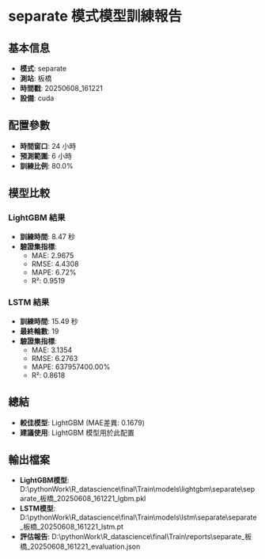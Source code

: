 
# separate 模式模型訓練報告

## 基本信息
- **模式**: separate
- **測站**: 板橋
- **時間戳**: 20250608_161221
- **設備**: cuda

## 配置參數
- **時間窗口**: 24 小時
- **預測範圍**: 6 小時
- **訓練比例**: 80.0%

## 模型比較

### LightGBM 結果

- **訓練時間**: 8.47 秒
- **驗證集指標**:
  - MAE: 2.9675
  - RMSE: 4.4308
  - MAPE: 6.72%
  - R²: 0.9519

### LSTM 結果

- **訓練時間**: 15.49 秒
- **最終輪數**: 19
- **驗證集指標**:
  - MAE: 3.1354
  - RMSE: 6.2763
  - MAPE: 637957400.00%
  - R²: 0.8618

## 總結

- **較佳模型**: LightGBM (MAE差異: 0.1679)
- **建議使用**: LightGBM 模型用於此配置


## 輸出檔案
- **LightGBM模型**: D:\pythonWork\R_datascience\final\Train\models\lightgbm\separate\separate_板橋_20250608_161221_lgbm.pkl
- **LSTM模型**: D:\pythonWork\R_datascience\final\Train\models\lstm\separate\separate_板橋_20250608_161221_lstm.pt
- **評估報告**: D:\pythonWork\R_datascience\final\Train\reports\separate_板橋_20250608_161221_evaluation.json
